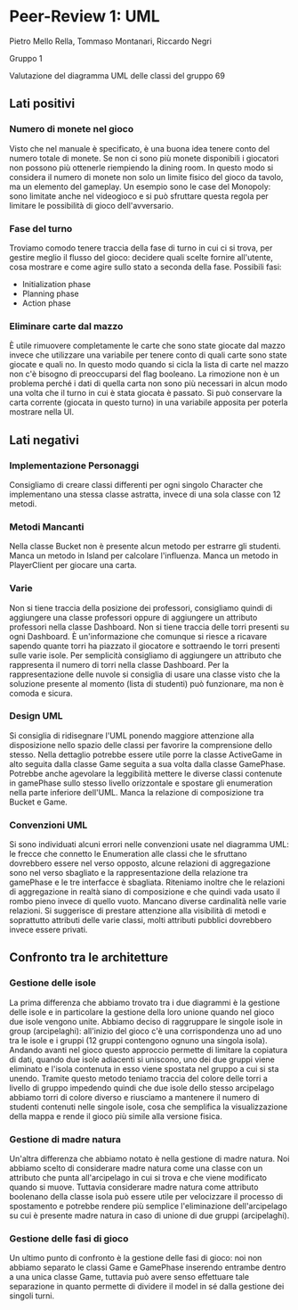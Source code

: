 # Peer-Review 1: UML

Pietro Mello Rella, Tommaso Montanari, Riccardo Negri

Gruppo 1

Valutazione del diagramma UML delle classi del gruppo 69

## Lati positivi

### Numero di monete nel gioco
Visto che nel manuale è specificato, è una buona idea tenere conto del numero totale di monete.
Se non ci sono più monete disponibili i giocatori non possono più ottenerle riempiendo la dining room.
In questo modo si considera il numero di monete non solo un limite fisico del gioco da tavolo, ma un elemento del gameplay. 
Un esempio sono le case del Monopoly: sono limitate anche nel videogioco e si può sfruttare questa regola per limitare le possibilità di gioco dell'avversario.

### Fase del turno
Troviamo comodo tenere traccia della fase di turno in cui ci si trova, per gestire meglio il flusso del gioco: 
decidere quali scelte fornire all'utente, cosa mostrare e come agire sullo stato a seconda della fase. 
Possibili fasi:
- Initialization phase
- Planning phase
- Action phase

### Eliminare carte dal mazzo
È utile rimuovere completamente le carte che sono state giocate dal mazzo invece che utilizzare una variabile per tenere conto di quali carte sono state giocate e quali no. 
In questo modo quando si cicla la lista di carte nel mazzo non c'è bisogno di preoccuparsi del flag booleano. 
La rimozione non è un problema perché i dati di quella carta non sono più necessari in alcun modo una volta che il turno in cui è stata giocata è passato.
Si può conservare la carta corrente (giocata in questo turno) in una variabile apposita per poterla mostrare nella UI.

## Lati negativi

### Implementazione Personaggi
Consigliamo di creare classi differenti per ogni singolo Character che implementano una stessa classe astratta, invece di una sola classe con 12 metodi.

### Metodi Mancanti
Nella classe Bucket non è presente alcun metodo per estrarre gli studenti.
Manca un metodo in Island per calcolare l'influenza. 
Manca un metodo in PlayerClient per giocare una carta.

### Varie
Non si tiene traccia della posizione dei professori, consigliamo quindi di aggiungere una classe professori oppure di aggiungere un attributo professori nella classe Dashboard.
Non si tiene traccia delle torri presenti su ogni Dashboard. È un'informazione che comunque si riesce a ricavare sapendo quante torri ha piazzato il giocatore e sottraendo le torri presenti sulle varie isole. Per semplicità consigliamo di aggiungere un attributo che rappresenta il numero di torri nella classe Dashboard.
Per la rappresentazione delle nuvole si consiglia di usare una classe visto che la soluzione presente al momento (lista di studenti) può funzionare, ma non è comoda e sicura.

### Design UML
Si consiglia di ridisegnare l'UML ponendo maggiore attenzione alla disposizione nello spazio delle classi per favorire la comprensione dello stesso. Nella dettaglio potrebbe essere utile porre la classe ActiveGame in alto seguita dalla classe Game seguita a sua volta dalla classe GamePhase. Potrebbe anche agevolare la leggibilità mettere le diverse classi contenute in gamePhase sullo stesso livello orizzontale e spostare gli enumeration nella parte inferiore dell'UML.
Manca la relazione di composizione tra Bucket e Game.

### Convenzioni UML
Si sono individuati alcuni errori nelle convenzioni usate nel diagramma UML: le frecce che connetto le Enumeration alle classi che le sfruttano dovrebbero essere nel verso opposto, alcune relazioni di aggregazione sono nel verso sbagliato e la rappresentazione della relazione tra gamePhase e le tre interfacce è sbagliata.
Riteniamo inoltre che le relazioni di aggregazione in realtà siano di composizione e che quindi vada usato il rombo pieno invece di quello vuoto.
Mancano diverse cardinalità nelle varie relazioni.
Si suggerisce di prestare attenzione alla visibilità di metodi e soprattutto attributi delle varie classi, molti attributi pubblici dovrebbero invece essere privati.

## Confronto tra le architetture

### Gestione delle isole
La prima differenza che abbiamo trovato tra i due diagrammi è la gestione delle isole e in particolare la gestione della loro unione quando nel gioco due isole vengono unite.
Abbiamo deciso di raggruppare le singole isole in group (arcipelaghi): all'inizio del gioco c'è una corrispondenza uno ad uno tra le isole e i gruppi (12 gruppi contengono ognuno una singola isola). 
Andando avanti nel gioco questo approccio permette di limitare la copiatura di dati, quando due isole adiacenti si uniscono, uno dei due gruppi viene eliminato e l'isola contenuta in esso viene spostata nel gruppo a cui si sta unendo.
Tramite questo metodo teniamo traccia del colore delle torri a livello di gruppo impedendo quindi che due isole dello stesso arcipelago abbiamo torri di colore diverso e riusciamo a mantenere il numero di studenti contenuti nelle singole isole, cosa che semplifica la visualizzazione della mappa e rende il gioco più simile alla versione fisica.

### Gestione di madre natura
Un'altra differenza che abbiamo notato è nella gestione di madre natura. Noi abbiamo scelto di considerare madre natura come una classe con un attributo che punta all'arcipelago in cui si trova e che viene modificato quando si muove. 
Tuttavia considerare madre natura come attributo boolenano della classe isola può essere utile per velocizzare il processo di spostamento e potrebbe rendere più semplice l'eliminazione dell'arcipelago su cui è presente madre natura in caso di unione di due gruppi (arcipelaghi).

### Gestione delle fasi di gioco
Un ultimo punto di confronto è la gestione delle fasi di gioco: noi non abbiamo separato le classi Game e GamePhase inserendo entrambe dentro a una unica classe Game, tuttavia può avere senso effettuare tale separazione in quanto permette di dividere il model in sé dalla gestione dei singoli turni.
